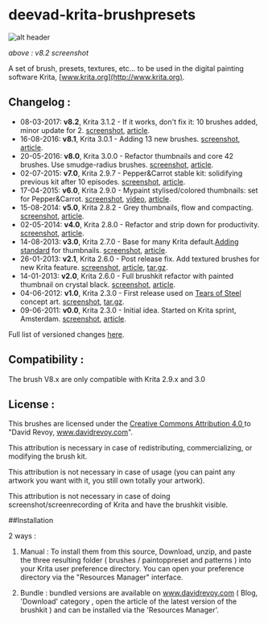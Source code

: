 deevad-krita-brushpresets
=========================

![alt header](http://www.davidrevoy.com/data/images/blog/2017/02/v82brush_header_net.jpg)

_above : v8.2 screenshot_

A set of brush, presets, textures, etc... to be used in the digital painting software Krita, [www.krita.org](http://www.krita.org).

## Changelog :

* 08-03-2017: **v8.2**, Krita 3.1.2 - If it works, don't fix it: 10 brushes added, minor update for 2.  [screenshot](http://www.davidrevoy.com/data/images/blog/2016/05/v8-1brush_header.jpg), [article](http://www.davidrevoy.com/article319/krita-brushkit-v8).
* 16-08-2016: **v8.1**, Krita 3.0.1 - Adding 13 new brushes. [screenshot](http://www.davidrevoy.com/data/images/blog/2016/05/v8-1brush_header.jpg), [article](http://www.davidrevoy.com/article319/krita-brushkit-v8).
* 20-05-2016: **v8.0**, Krita 3.0.0 - Refactor thumbnails and core 42 brushes. Use smudge-radius brushes. [screenshot](http://www.davidrevoy.com/data/images/blog/2016/05/v8brush_header_net.jpg), [article](http://www.davidrevoy.com/article319/krita-brushkit-v8).
* 02-07-2015: **v7.0**, Krita 2.9.7 - Pepper&Carrot stable kit: solidifying previous kit after 10 episodes. [screenshot](http://www.davidrevoy.com/data/images/blog/2015/08/v7-release-artwork_net.jpg), [article](http://www.davidrevoy.com/article264/brushkit-v7-0).
* 17-04-2015: **v6.0**, Krita 2.9.0 - Mypaint stylised/colored thumbnails: set for Pepper&Carrot. [screenshot](http://www.davidrevoy.com/data/images/blog/2015/04/vignette.jpg), [video](https://youtu.be/iRcKFbksTTY), [article](http://www.davidrevoy.com/article248/krita-brushes-v6).
* 15-08-2014: **v5.0**, Krita 2.8.2 - Grey thumbnails, flow and compacting. [screenshot](http://www.davidrevoy.com/data/images/blog/2014/08/brushkit-v5.jpg), [article](http://www.davidrevoy.com/article238/ressource-krita-brushes-v5).
* 02-05-2014: **v4.0**, Krita 2.8.0 - Refactor and strip down for productivity. [screenshot](http://www.davidrevoy.com/data/images/blog/2014/05/v4-brush-com-a.jpg), [article](http://www.davidrevoy.com/article233/ressource-krita-brushes-v4).
* 14-08-2013: **v3.0**, Krita 2.7.0 - Base for many Krita default.[Adding standard](https://community.kde.org/Krita/Brushes_Preset_Preview) for thumbnails. [screenshot](http://www.davidrevoy.com/data/images/blog/2013/08/brushkit3/Krita-brush-preset-v3_by-david-revoy_02.jpg), [article](http://www.davidrevoy.com/article180/ressource-krita-brushes).
* 26-01-2013: **v2.1**, Krita 2.6.0 - Post release fix. Add textured brushes for new Krita feature. [screenshot](http://www.davidrevoy.com/data/images/blog/2013/01/krita-brushkitv2/new-textured_brushes.jpg), [article](http://www.davidrevoy.com/article123/krita-brushkit-v2), [tar.gz](http://www.davidrevoy.com/data/documents/2013-01-14_deevad-kit-Krita_v2.tar.gz).
* 14-01-2013: **v2.0**, Krita 2.6.0 - Full brushkit refactor with painted thumbnail on crystal black. [screenshot](http://www.davidrevoy.com/data/images/blog/2013/01/krita-brushkitv2/new-textured_brushes.jpg), [article](http://www.davidrevoy.com/article123/krita-brushkit-v2).
* 04-06-2012: **v1.0**, Krita 2.3.0 - First release used on [Tears of Steel](http://www.davidrevoy.com/article136/movie-concept-art-tears-of-steel-blender-foundation) concept art. [screenshot](http://www.davidrevoy.com/data/images/blog/2012/06/krita-deevadpreset_v1a.jpg), [tar.gz](http://www.davidrevoy.com/data/documents/2012-06-04_deevad-krita_preset-v1a_for-2.5a.tar.gz).
* 09-06-2011: **v0.0**, Krita 2.3.0 - Initial idea. Started on Krita sprint, Amsterdam. [screenshot](http://www.davidrevoy.com/data/images/blog/2011/10/krita/krita-screen_03_davidrevoy.jpg), [article](http://www.davidrevoy.com/article80/kritasprint-2011-40min-of-my-demo-session-online).

Full list of versioned changes [here](https://github.com/Deevad/deevad-krita-brushpresets/commits/master).

## Compatibility :

The brush V8.x are only compatible with Krita 2.9.x and 3.0

## License : 

This brushes are licensed under the [Creative Commons Attribution 4.0 ](https://creativecommons.org/licenses/by/4.0/)
 to "David Revoy, www.davidrevoy.com".

This attribution is necessary in case of redistributing, commercializing, or modifying the brush kit.

This attribution is not necessary in case of usage (you can paint any artwork you want with it, you still own totally your artwork).

This attribution is not necessary in case of doing screenshot/screenrecording of Krita and have the brushkit visible. 


##Installation

2 ways :

1. Manual : To install them from this source,  Download, unzip, and paste the three resulting folder ( brushes / paintoppreset and patterns  ) into your Krita user preference directory. You can open your preference directory via the "Resources Manager" interface.

2. Bundle : bundled versions are available on www.davidrevoy.com ( Blog, 'Download' category , open the article of the latest version of the brushkit ) and can be installed via the 'Resources Manager'.
